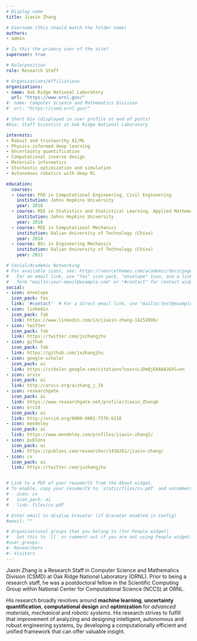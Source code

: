 ```yaml
---
# Display name
title: Jiaxin Zhang

# Username (this should match the folder name)
authors:
- admin

# Is this the primary user of the site?
superuser: true

# Role/position
role: Research Staff

# Organizations/Affiliations
organizations:
- name: Oak Ridge National Laboratory
  url: "https://www.ornl.gov/"
#- name: Computer Science and Mathematics Division
#  url: "https://csmd.ornl.gov/"

# Short bio (displayed in user profile at end of posts)
#bio: Staff Scientist at Oak Ridge National Laboratory

interests:
- Robust and trustworthy AI/ML
- Physics-informed deep learning 
- Uncertainty quantification 
- Computational inverse design 
- Materials informatics
- Stochastic optimization and simulation
- Autonomous robotics with deep RL 

education:
  courses:
  - course: PhD in Computational Engineering, Civil Engineering 
    institution: Johns Hopkins University 
    year: 2018
  - course: MSE in Statistics and Statistical Learning, Applied Mathematics & Statistics
    institution: Johns Hopkins University 
    year: 2018
  - course: MSE in Computational Mechanics
    institution: Dalian University of Technology (China)
    year: 2014
  - course: BSc in Engineering Mechanics
    institution: Dalian University of Technology (China)
    year: 2011

# Social/Academic Networking
# For available icons, see: https://sourcethemes.com/academic/docs/page-builder/#icons
#   For an email link, use "fas" icon pack, "envelope" icon, and a link in the
#   form "mailto:your-email@example.com" or "#contact" for contact widget.
social:
- icon: envelope
  icon_pack: fas
  link: '#contact'  # For a direct email link, use "mailto:test@example.org".
- icon: linkedin
  icon_pack: fab
  link: https://www.linkedin.com/in/jiaxin-zhang-1425289b/
- icon: twitter
  icon_pack: fab
  link: https://twitter.com/jxzhangjhu
- icon: github
  icon_pack: fab
  link: https://github.com/jxzhangjhu
- icon: google-scholar
  icon_pack: ai
  link: https://scholar.google.com/citations?user=LiDm8jEAAAAJ&hl=en
- icon: arxiv
  icon_pack: ai
  link: http://arxiv.org/a/zhang_j_16
- icon: researchgate
  icon_pack: ai
  link: https://www.researchgate.net/profile/Jiaxin_Zhang6
- icon: orcid
  icon_pack: ai
  link: http://orcid.org/0000-0002-7576-6110
- icon: mendeley
  icon_pack: ai
  link: https://www.mendeley.com/profiles/jiaxin-zhang2/
- icon: publons
  icon_pack: ai
  link: https://publons.com/researcher/1436261/jiaxin-zhang/
- icon: cv
  icon_pack: ai
  link: https://twitter.com/jxzhangjhu


# Link to a PDF of your resume/CV from the About widget.
# To enable, copy your resume/CV to `static/files/cv.pdf` and uncomment the lines below.
# - icon: cv
#   icon_pack: ai
#   link: files/cv.pdf

# Enter email to display Gravatar (if Gravatar enabled in Config)
#email: ""

# Organizational groups that you belong to (for People widget)
#   Set this to `[]` or comment out if you are not using People widget.
#user_groups:
#- Researchers
#- Visitors
---
```


Jiaxin Zhang is a Research Staff in Computer Science and Mathematics Division (CSMD) at Oak Ridge National Laboratory (ORNL). Prior to being a research staff, he was a postdoctoral fellow in the Scientific Computing Group within National Center for Computational Science (NCCS) at ORNL. 

His research broadly revolves around **machine learning**, **uncertainty quantification**, **computational design** and **optimization** for *advanced materials*, *mechanical* and *robotic systems*.  His research strives to fulfill that improvement of analyzing and designing intelligent, autonomous and robust engineering systems, by developing a computationally efficient and unified framework that can offer valuable insight. 





